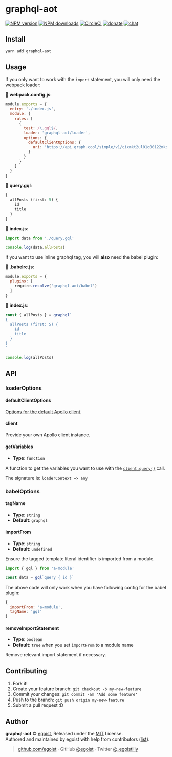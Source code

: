 
# graphql-aot

[![NPM version](https://img.shields.io/npm/v/graphql-aot.svg?style=flat)](https://npmjs.com/package/graphql-aot) [![NPM downloads](https://img.shields.io/npm/dm/graphql-aot.svg?style=flat)](https://npmjs.com/package/graphql-aot) [![CircleCI](https://circleci.com/gh/egoist/graphql-aot/tree/master.svg?style=shield)](https://circleci.com/gh/egoist/graphql-aot/tree/master)  [![donate](https://img.shields.io/badge/$-donate-ff69b4.svg?maxAge=2592000&style=flat)](https://github.com/egoist/donate) [![chat](https://img.shields.io/badge/chat-on%20discord-7289DA.svg?style=flat)](https://chat.egoist.moe)

## Install

```bash
yarn add graphql-aot
```

## Usage

If you only want to work with the `import` statement, you will only need the webpack loader:

📝 __webpack.config.js__:

```js
module.exports = {
  entry: './index.js',
  module: {
    rules: [
      {
        test: /\.gql$/,
        loader: 'graphql-aot/loader',
        options: {
          defaultClientOptions: {
            uri: 'https://api.graph.cool/simple/v1/cixmkt2ul01q00122mksg82pn'
          }
        }
      }
    ]
  }
}
```

📝 __query.gql__:

```graphql
{
  allPosts (first: 5) {
    id
    title
  }
}
```

📝 __index.js__:

```js
import data from './query.gql'

console.log(data.allPosts)
```

If you want to use inline graphql tag, you will __also__ need the babel plugin:

📝 __.babelrc.js__:

```js
module.exports = {
  plugins: [
    require.resolve('graphql-aot/babel')
  ]
}
```

📝 __index.js__:

```js
const { allPosts } = graphql`
{
  allPosts (first: 5) {
    id
    title
  }
}
`

console.log(allPosts)
```

## API

### loaderOptions

#### defaultClientOptions

[Options for the default Apollo client](https://www.apollographql.com/docs/react/essentials/get-started.html#configuration).

#### client

Provide your own Apollo client instance.

#### getVariables

- __Type__: `function`

A function to get the variables you want to use with the [`client.query()`](https://www.apollographql.com/docs/react/api/apollo-client.html#ApolloClient.query) call.

The signature is: `loaderContext => any`

### babelOptions

#### tagName

- __Type__: `string`
- __Default__: `graphql`

#### importFrom

- __Type__: `string`
- __Default__: `undefined`

Ensure the tagged template literal identifier is imported from a module.

```js
import { gql } from 'a-module'

const data = gql`query { id }`
```

The above code will only work when you have following config for the babel plugin:

```js
{
  importFrom: 'a-module',
  tagName: 'gql'
}
```

#### removeImportStatement

- __Type__: `boolean`
- __Default__: `true` when you set `importFrom` to a module name

Remove relevant import statement if necessary.

## Contributing

1. Fork it!
2. Create your feature branch: `git checkout -b my-new-feature`
3. Commit your changes: `git commit -am 'Add some feature'`
4. Push to the branch: `git push origin my-new-feature`
5. Submit a pull request :D


## Author

**graphql-aot** © [egoist](https://github.com/egoist), Released under the [MIT](./LICENSE) License.<br>
Authored and maintained by egoist with help from contributors ([list](https://github.com/egoist/graphql-aot/contributors)).

> [github.com/egoist](https://github.com/egoist) · GitHub [@egoist](https://github.com/egoist) · Twitter [@_egoistlily](https://twitter.com/_egoistlily)
